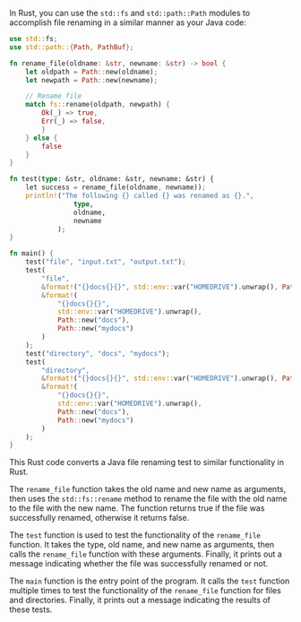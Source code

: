 In Rust, you can use the `std::fs` and `std::path::Path` modules to accomplish file renaming in a similar manner as your Java code:

```rust
use std::fs;
use std::path::{Path, PathBuf};

fn rename_file(oldname: &str, newname: &str) -> bool {
    let oldpath = Path::new(oldname);
    let newpath = Path::new(newname);

    // Rename file
    match fs::rename(oldpath, newpath) {
        Ok(_) => true,
        Err(_) => false,
        }
    } else {
        false
    }
}

fn test(type: &str, oldname: &str, newname: &str) {
    let success = rename_file(oldname, newname));
    println!("The following {} called {} was renamed as {}.",
                type,
                oldname,
                newname
            );
}

fn main() {
    test("file", "input.txt", "output.txt");
    test(
        "file",
        &format!("{}docs{}{}", std::env::var("HOMEDRIVE").unwrap(), Path::new("docs"), Path::new("mydocs"))),
        &format!(
            "{}docs{}{}",
            std::env::var("HOMEDRIVE").unwrap(),
            Path::new("docs"),
            Path::new("mydocs")
        )
    );
    test("directory", "docs", "mydocs");
    test(
        "directory",
        &format!("{}docs{}{}", std::env::var("HOMEDRIVE").unwrap(), Path::new("docs"), Path::new("mydocs"))),
        &format!(
            "{}docs{}{}",
            std::env::var("HOMEDRIVE").unwrap(),
            Path::new("docs"),
            Path::new("mydocs")
        )
    );
}
```
This Rust code converts a Java file renaming test to similar functionality in Rust.

The `rename_file` function takes the old name and new name as arguments, then uses the `std::fs::rename` method to rename the file with the old name to the file with the new name. The function returns true if the file was successfully renamed, otherwise it returns false.

The `test` function is used to test the functionality of the `rename_file` function. It takes the type, old name, and new name as arguments, then calls the `rename_file` function with these arguments. Finally, it prints out a message indicating whether the file was successfully renamed or not.

The `main` function is the entry point of the program. It calls the `test` function multiple times to test the functionality of the `rename_file` function for files and directories. Finally, it prints out a message indicating the results of these tests.
